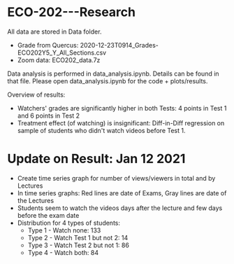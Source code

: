 # ECO-202---Research
All data are stored in Data folder.
+ Grade from Quercus: 2020-12-23T0914_Grades-ECO202Y5_Y_All_Sections.csv
+ Zoom data: ECO202_data.7z

Data analysis is performed in data_analysis.ipynb. Details can be found in that file. Please open data_analysis.ipynb for the code + plots/results.

Overview of results:
+ Watchers' grades are significantly higher in both Tests: 4 points in Test 1 and 6 points in Test 2
+ Treatment effect (of watching) is insignificant: Diff-in-Diff regression on sample of students who didn't watch videos before Test 1.

# Update on Result: Jan 12 2021
+ Create time series graph for number of views/viewers in total and by Lectures
+ In time series graphs: Red lines are date of Exams, Gray lines are date of the Lectures
+ Students seem to watch the videos days after the lecture and few days before the exam date
+ Distribution for 4 types of students:
  + Type 1 - Watch none: 133
  + Type 2 - Watch Test 1 but not 2: 14
  + Type 3 - Watch Test 2 but not 1: 86
  + Type 4 - Watch both: 84
